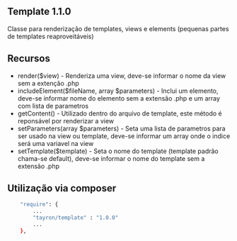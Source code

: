 ## Template 1.1.0

Classe para renderização de templates, views e elements (pequenas partes de templates reaproveitáveis)


## Recursos
  - render($view) - Renderiza uma view, deve-se informar o nome da view sem a extenção .php
  - includeElement($fileName, array $parameters) - Inclui um elemento, deve-se informar nome do elemento sem a extensão .php e um array com lista de parametros
  - getContent() - Utilizado dentro do arquivo de template, este método é reponsável por renderizar a view
  - setParameters(array $parameters) - Seta uma lista de parametros para ser usado na view ou template, deve-se informar um array onde o indice será uma variavel na view
  - setTemplate($template) - Seta o nome do template (template padrão chama-se default), deve-se informar o nome do template sem a extensão .php


## Utilização via composer

```sh
    "require": {
        ...
        "tayron/template" : "1.0.0"
        ... 
    },    
```

